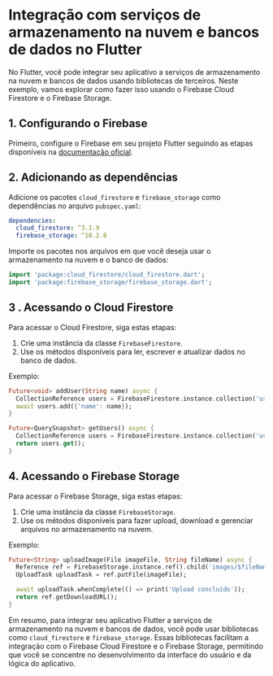 # Integração com serviços de armazenamento na nuvem e bancos de dados no Flutter

No Flutter, você pode integrar seu aplicativo a serviços de armazenamento na nuvem e bancos de dados usando bibliotecas de terceiros. Neste exemplo, vamos explorar como fazer isso usando o Firebase Cloud Firestore e o Firebase Storage.

## 1. Configurando o Firebase

Primeiro, configure o Firebase em seu projeto Flutter seguindo as etapas disponíveis na [documentação oficial](https://firebase.google.com/docs/flutter/setup).

## 2. Adicionando as dependências

Adicione os pacotes `cloud_firestore` e `firebase_storage` como dependências no arquivo `pubspec.yaml`:

```yaml
dependencies:
  cloud_firestore: ^3.1.9
  firebase_storage: ^10.2.8
```

Importe os pacotes nos arquivos em que você deseja usar o armazenamento na nuvem e o banco de dados:

```dart
import 'package:cloud_firestore/cloud_firestore.dart';
import 'package:firebase_storage/firebase_storage.dart';
```

## 3 . Acessando o Cloud Firestore

Para acessar o Cloud Firestore, siga estas etapas:

1. Crie uma instância da classe `FirebaseFirestore`.
2. Use os métodos disponíveis para ler, escrever e atualizar dados no banco de dados.

Exemplo:

```dart
Future<void> addUser(String name) async {
  CollectionReference users = FirebaseFirestore.instance.collection('users');
  await users.add({'name': name});
}

Future<QuerySnapshot> getUsers() async {
  CollectionReference users = FirebaseFirestore.instance.collection('users');
  return users.get();
}
```

## 4. Acessando o Firebase Storage

Para acessar o Firebase Storage, siga estas etapas:

1. Crie uma instância da classe `FirebaseStorage`.
2. Use os métodos disponíveis para fazer upload, download e gerenciar arquivos no armazenamento na nuvem.

Exemplo:

```dart
Future<String> uploadImage(File imageFile, String fileName) async {
  Reference ref = FirebaseStorage.instance.ref().child('images/$fileName');
  UploadTask uploadTask = ref.putFile(imageFile);

  await uploadTask.whenComplete(() => print('Upload concluído'));
  return ref.getDownloadURL();
}
```


Em resumo, para integrar seu aplicativo Flutter a serviços de armazenamento na nuvem e bancos de dados, você pode usar bibliotecas como `cloud_firestore` e `firebase_storage`. Essas bibliotecas facilitam a integração com o Firebase Cloud Firestore e o Firebase Storage, permitindo que você se concentre no desenvolvimento da interface do usuário e da lógica do aplicativo.
